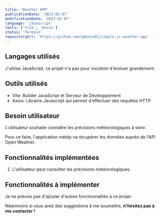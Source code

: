 ```yaml
---
title: 'Weather APP'
publicationDate: '2023-02-07'
modificationDate: '2023-02-07'
language: 'javascript'
tools: ['Vite', 'Axios']
status: 'Terminé'
repositoryUrl: 'https://github.com/gBoole01/simple-js-weather-app'
---
```


## Langages utilisés

J'utilise JavaScript, ce projet n'a pas pour vocation d'évoluer grandement.

## Outils utilisés

- Vite: Builder JavaScript et Serveur de Développement
- Axios: Librairie Javascript qui permet d'effectuer des requêtes HTTP

## Besoin utilisateur

L'utilisateur souhaite connaître les prévisions météorologiques à venir.

Pour ce faire, l'application métép va récupérer les données auprès de l'API Open Weather.

## Fonctionnalités implémentées

1. L'utilisateur peut consulter les prévisions météorologiques.

## Fonctionnalités à implémenter

Je ne prévois pas d'ajouter d'autres fonctionnalités à ce projet.

Néanmoins si vous avez des suggestions à me soumettre, **n'hésitez pas à me contacter !**
